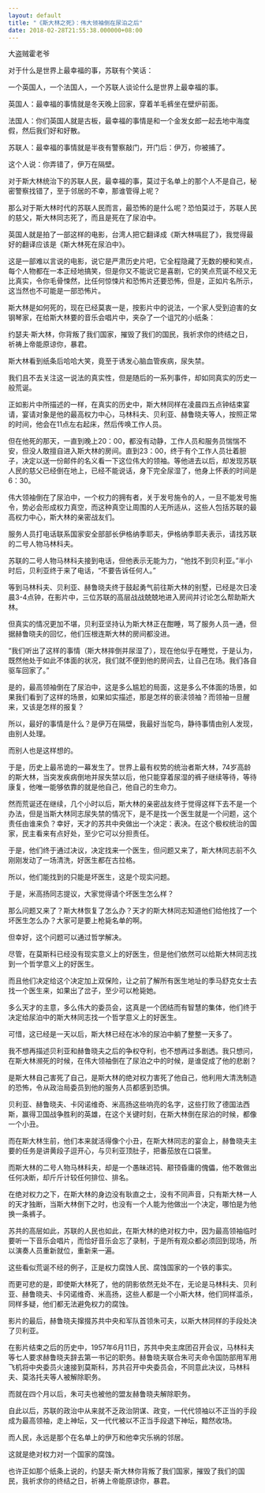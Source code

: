```yaml
---
layout: default
title: "《斯大林之死》：伟大领袖倒在尿泊之后"
date: 2018-02-28T21:55:38.000000+08:00
---
```


大盗贼霍老爷

对于什么是世界上最幸福的事，苏联有个笑话：

一个英国人，一个法国人，一个苏联人谈论什么是世界上最幸福的事。

英国人：最幸福的事情就是冬天晚上回家，穿着羊毛裤坐在壁炉前面。

法国人：你们英国人就是古板，最幸福的事情是和一个金发女郎一起去地中海度假，然后我们好和好散。

苏联人：最幸福的事情就是半夜有警察敲门，开门后：伊万，你被捕了。

这个人说：你弄错了，伊万在隔壁。

对于斯大林统治下的苏联人民，最幸福的事，莫过于名单上的那个人不是自己，秘密警察找错了，至于邻居的不幸，那谁管得上呢？

那么对于斯大林时代的苏联人民而言，最恐怖的是什么呢？恐怕莫过于，苏联人民的慈父，斯大林同志死了，而且是死在了尿泊中。

英国人就是拍了一部这样的电影，台湾人把它翻译成《斯大林嗝屁了》，我觉得最好的翻译应该是《斯大林死在尿泊中》。

这是一部难以言说的电影，说它是严肃历史片吧，它全程隐藏了无数的梗和笑点，每个人物都在一本正经地搞笑，但是你又不能说它是喜剧，它的笑点荒诞不经又无比真实，令你毛骨悚然，比任何惊悚片和恐怖片还要恐怖，但是，正如片名所示，这当然也不可能是一部恐怖片。

斯大林是如何死的，现在已经莫衷一是，按影片中的说法，一个家人受到迫害的女钢琴家，在给斯大林要的音乐会唱片中，夹杂了一个诅咒的小纸条：

约瑟夫·斯大林，你背叛了我们国家，摧毁了我们的国民，我祈求你的终结之日，祈祷上帝能原谅你，暴君。

斯大林看到纸条后哈哈大笑，竟至于诱发心脑血管疾病，尿失禁。

我们且不去关注这一说法的真实性，但是随后的一系列事件，却如同真实的历史一般荒诞。

正如影片中所描述的一样，在真实的历史中，斯大林同样在凌晨四五点钟结束宴请，宴请对象是他的最高权力中心，马林科夫、贝利亚、赫鲁晓夫等人，按照正常的时间，他会在11点左右起床，然后传唤工作人员。

但在他死的那天，一直到晚上20：00，都没有动静，工作人员和服务员惴惴不安，但没人敢擅自进入斯大林的房间。直到23：00，终于有个工作人员壮着胆子，决定以送一份邮件的名义看一下这位伟大的领袖。等他进去以后，却发现苏联人民的慈父已经倒在地上，已经不能说话，身下完全尿湿了，他身上怀表的时间是6：30。

伟大领袖倒在了尿泊中，一个权力的拥有者，关于发号施令的人，一旦不能发号施令，势必会形成权力真空，而这种真空让周围的人无所适从，这些人包括苏联的最高权力中心，斯大林的亲密战友们。

服务人员打电话联系国家安全部部长伊格纳季耶夫，伊格纳季耶夫表示，请找苏联的二号人物马林科夫。

苏联的二号人物马林科夫接到电话，但他表示无能为力，“他找不到贝利亚。”半小时后，贝利亚终于来了电话，“不要告诉任何人。”

等到马林科夫、贝利亚、赫鲁晓夫终于鼓起勇气前往斯大林的别墅，已经是次日凌晨3-4点钟，在影片中，三位苏联的高层战战兢兢地进入房间并讨论怎么帮助斯大林。

但真实的情况更加不堪，贝利亚坚持认为斯大林正在酣睡，骂了服务人员一通，但据赫鲁晓夫的回忆，他们压根连斯大林的房间都没进。

“我们听出了这样的事情（斯大林摔倒并尿湿了），现在他似乎在睡觉，于是认为，既然他处于如此不体面的状况，我们就不便到他的房间去，让自己在场。我们各自驱车回家了。”

是的，最高领袖倒在了尿泊中，这是多么尴尬的局面，这是多么不体面的场景，如果我们看到了这样的场景，如果如实描述，那是怎样的亵渎领袖？而领袖一旦醒来，又该是怎样的报复？

所以，最好的事情是什么？是伊万在隔壁，我最好当鸵鸟，静待事情由别人发现，由别人处理。

而别人也是这样想的。

于是，历史上最吊诡的一幕发生了。世界上最有权势的统治者斯大林，74岁高龄的斯大林，当突发疾病倒地并尿失禁以后，他只能穿着尿湿的裤子继续等待，等待康复，他唯一能够依靠的就是他自己，他自己的生命力。

然而荒诞还在继续，几个小时以后，斯大林的亲密战友终于觉得这样下去不是一个办法，但是当斯大林同志尿失禁的情况下，是不是找一个医生就是一个问题，这个责任由谁来负？幸好，天才的苏共中央做出一个决定：表决。在这个极权统治的国家，民主看来有点好处，至少它可以分担责任。

于是，他们终于通过决议，决定找来一个医生，但问题又来了，斯大林同志前不久刚刚发动了一场清洗，好医生都在古拉格。

所以，他们能找到的只能是坏医生，这是个现实问题。

于是，米高扬同志提议，大家觉得请个坏医生怎么样？

那么问题又来了？斯大林恢复了怎么办？天才的斯大林同志知道他们给他找了一个坏医生怎么办？大家可是要上枪毙名单的啊。

但幸好，这个问题可以通过哲学解决。

尽管，在莫斯科已经没有现实意义上的好医生，但是他们依然可以给斯大林同志找到一个哲学意义上的好医生。

而且他们决定给这个决定加上双保险，让之前了解所有医生地址的季马舒克女士去找一个医生来，如果出了岔子，至少可以枪毙她。

多么天才的主意，多么伟大的委员会，这真是一个团结而有智慧的集体，他们终于决定给尿泊中的斯大林同志找一个哲学意义上的好医生。

可惜，这已经是一天以后，斯大林已经在冰冷的尿泊中躺了整整一天多了。

我不想再描述贝利亚和赫鲁晓夫之后的争权夺利，也不想再过多剧透。我只想问，在斯大林濒死的时候，在伟大领袖倒在了尿泊之中的时候，是谁促成了他的悲剧？

是斯大林自己害死了自己，是斯大林的绝对权力害死了他自己，他利用大清洗制造的恐怖，令从政治局委员到他的服务人员都感到恐惧。

贝利亚、赫鲁晓夫、卡冈诺维奇、米高扬这些响亮的名字，这些打败了德国法西斯，赢得卫国战争胜利的英雄，在这个关键时刻，在斯大林倒在尿泊的时候，都像一个小丑。

而在斯大林生前，他们本来就活得像个小丑，在斯大林同志的宴会上，赫鲁晓夫主要的任务是讲黄段子逗开心，与贝利亚顶肚子，把番茄放在口袋里。

而斯大林的二号人物马林科夫，却是一个愚昧迟钝、颟顸昏庸的傀儡，他不敢做出任何决断，却斤斤计较任何排位、排名。

在绝对权力之下，在斯大林的身边没有耿直之士，没有不同声音，只有斯大林一人的天才独断，当斯大林倒下之时，也没有一个人能为他做出一个决定，哪怕是为他换一条裤子。

苏共的高层如此，苏联的人民也如此，在斯大林的绝对权力中，因为最高领袖临时要听一下音乐会唱片，而恰好音乐会忘了录制，于是所有观众都必须回到现场，所以演奏人员重新就位，重新来一遍。

这些看似荒诞不经的例子，正是权力腐蚀人民、腐蚀国家的一个铁的事实。

而更可悲的是，即使斯大林死了，他的阴影依然无处不在，无论是马林科夫、贝利亚、赫鲁晓夫、卡冈诺维奇、米高扬，这些人都是一个小斯大林，他们同样滥杀，同样多疑，他们都无法避免权力的腐蚀。

影片的最后，赫鲁晓夫撺掇苏共中央和军队首领朱可夫，以斯大林同样的手段处决了贝利亚。

在影片结束之后的历史中，1957年6月11日，苏共中央主席团召开会议，马林科夫等七人要求赫鲁晓夫辞去第一书记的职务。赫鲁晓夫联合朱可夫命令国防部用军用飞机将中央委员火速接到莫斯科，苏共召开中央委员会，不同意此决议，马林科夫、莫洛托夫等人被解除职务。

而就在四个月以后，朱可夫也被他的盟友赫鲁晓夫解除职务。

自此以后，苏联的政治中从来就不乏政治阴谋、政变，一代代领袖以不正当的手段成为最高领袖，走上神坛，又一代代被以不正当手段退下神坛，黯然收场。

而人民，永远是那个在名单上的伊万和他幸灾乐祸的邻居。

这就是绝对权力对一个国家的腐蚀。

也许正如那个纸条上说的，约瑟夫·斯大林你背叛了我们国家，摧毁了我们的国民，我祈求你的终结之日，祈祷上帝能原谅你，暴君。

